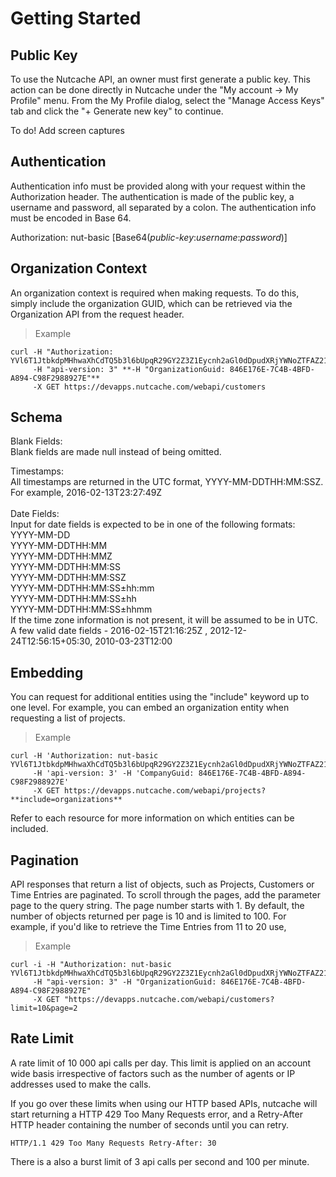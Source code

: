 # Getting Started


## Public Key

To use the Nutcache API, an owner must first generate a public key. This action can be done directly in Nutcache under the "My account -> My Profile" menu. From the My Profile dialog, select the "Manage Access Keys" tab and click the "+ Generate new key" to continue.

To do! Add screen captures


## Authentication

Authentication info must be provided along with your request within the Authorization header. The authentication is made of the public key, a username and password, all separated by a colon. The authentication info must be encoded in Base 64.

Authorization: nut-basic [Base64(_public-key_:_username_:_password_)]

## Organization Context

An organization context is required when making requests. To do this, simply include the organization GUID, which can be retrieved via the Organization API from the request header.

>Example

```shell
curl -H "Authorization: YVl6T1JtbkdpMHhwaXhCdTQ5b3l6bUpqR29GY2Z3Z1Eycnh2aGl0dDpudXRjYWNoZTFAZ21haWwuY29tOkR5bmFjb20xMjM="
	 -H "api-version: 3" **-H "OrganizationGuid: 846E176E-7C4B-4BFD-A894-C98F2988927E"**
	 -X GET https://devapps.nutcache.com/webapi/customers
```

## Schema

Blank Fields:  \
Blank fields are made null instead of being omitted.

Timestamps: \
All timestamps are returned in the UTC format, YYYY-MM-DDTHH:MM:SSZ. For example, 2016-02-13T23:27:49Z \
 \
Date Fields: \
Input for date fields is expected to be in one of the following formats: \
YYYY-MM-DD  \
YYYY-MM-DDTHH:MM  \
YYYY-MM-DDTHH:MMZ  \
YYYY-MM-DDTHH:MM:SS  \
YYYY-MM-DDTHH:MM:SSZ  \
YYYY-MM-DDTHH:MM:SS±hh:mm  \
YYYY-MM-DDTHH:MM:SS±hh  \
YYYY-MM-DDTHH:MM:SS±hhmm  \
If the time zone information is not present, it will be assumed to be in UTC. \
A few valid date fields - 2016-02-15T21:16:25Z ,    2012-12-24T12:56:15+05:30,    2010-03-23T12:00

## Embedding

You can request for additional entities using the "include" keyword up to one level. For example, you can embed an organization entity when requesting a list of projects.

>Example

```shell
curl -H 'Authorization: nut-basic YVl6T1JtbkdpMHhwaXhCdTQ5b3l6bUpqR29GY2Z3Z1Eycnh2aGl0dDpudXRjYWNoZTFAZ21haWwuY29tOkR5bmFjb20xMjM=' 
	 -H 'api-version: 3' -H 'CompanyGuid: 846E176E-7C4B-4BFD-A894-C98F2988927E' 
	 -X GET https://devapps.nutcache.com/webapi/projects?**include=organizations**
```

<aside class="notice">
Refer to each resource for more information on which entities can be included.
</aside>

## Pagination

API responses that return a list of objects, such as Projects, Customers or Time Entries are paginated. To scroll through the pages, add the parameter page to the query string. The page number starts with 1. By default, the number of objects returned per page is 10 and is limited to 100. For example, if you'd like to retrieve the Time Entries from 11 to 20 use,

>Example

```shell
curl -i -H "Authorization: nut-basic YVl6T1JtbkdpMHhwaXhCdTQ5b3l6bUpqR29GY2Z3Z1Eycnh2aGl0dDpudXRjYWNoZTFAZ21haWwuY29tOkR5bmFjb20xMjM=" 
	 -H "api-version: 3" -H "OrganizationGuid: 846E176E-7C4B-4BFD-A894-C98F2988927E" 
	 -X GET "https://devapps.nutcache.com/webapi/customers?limit=10&page=2
```

## Rate Limit

A rate limit of 10 000 api calls per day. This limit is applied on an account wide basis irrespective of factors such as the number of agents or IP addresses used to make the calls.

If you go over these limits when using our HTTP based APIs, nutcache will start returning a HTTP 429 Too Many Requests error, and a Retry-After HTTP header containing the number of seconds until you can retry.

`HTTP/1.1 429 Too Many Requests
Retry-After: 30`

<aside class="notice">
There is a also a burst limit of 3 api calls per second and 100 per minute.
<aside>
